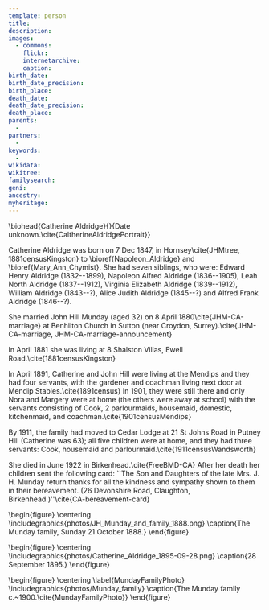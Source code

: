 ```yaml
---
template: person
title:
description:
images:
  - commons: 
    flickr: 
    internetarchive: 
    caption: 
birth_date: 
birth_date_precision: 
birth_place: 
death_date: 
death_date_precision: 
death_place: 
parents:
  - 
partners:
  - 
keywords:
  - 
wikidata: 
wikitree: 
familysearch: 
geni: 
ancestry: 
myheritage: 
---
```

\biohead{Catherine Aldridge}{}{Date unknown.\cite{CaltherineAldridgePortrait}}

Catherine Aldridge was born on 7 Dec 1847, in Hornsey\cite{JHMtree, 1881censusKingston} to \bioref{Napoleon_Aldridge} and \bioref{Mary_Ann_Chymist}.
She had seven siblings, who were: Edward Henry Aldridge (1832--1899), Napoleon Alfred Aldridge (1836--1905), Leah North Aldridge (1837--1912),
Virginia Elizabeth Aldridge (1839--1912), William Aldridge (1843--?), Alice Judith Aldridge (1845--?) and Alfred Frank Aldridge (1846--?).

She married John Hill Munday (aged 32) on 8 April 1880\cite{JHM-CA-marriage} at Benhilton Church in Sutton (near Croydon, Surrey).\cite{JHM-CA-marriage, JHM-CA-marriage-announcement}

In April 1881 she was living at 8 Shalston Villas, Ewell Road.\cite{1881censusKingston}

In April 1891, Catherine and John Hill were living at the Mendips and they had four servants, with the gardener and coachman living next door at Mendip Stables.\cite{1891census}
In 1901, they were still there and only Nora and Margery were at home (the others were away at school)
with the servants consisting of Cook, 2 parlourmaids, housemaid, domestic, kitchenmaid, and coachman.\cite{1901censusMendips}

By 1911, the family had moved to Cedar Lodge at 21 St Johns Road in Putney Hill (Catherine was 63); all five children were at home,
and they had three servants: Cook, housemaid and parlourmaid.\cite{1911censusWandsworth}

She died in June 1922 in Birkenhead.\cite{FreeBMD-CA} After her death her children sent the following card:
``The Son and Daughters of the late Mrs. J. H. Munday return thanks for all the kindness and sympathy shown to them in their bereavement.
(26 Devonshire Road, Claughton, Birkenhead.)''\cite{CA-bereavement-card}

\begin{figure}
	\centering
	\includegraphics{photos/JH_Munday_and_family_1888.png}
	\caption{The Munday family, Sunday 21 October 1888.}
\end{figure}

\begin{figure}
	\centering
	\includegraphics{photos/Catherine_Aldridge_1895-09-28.png}
	\caption{28 September 1895.}
\end{figure}

\begin{figure}
	\centering
	\label{MundayFamilyPhoto}
	\includegraphics{photos/Munday_family}
	\caption{The Munday family c.~1900.\cite{MundayFamilyPhoto}}
\end{figure}

